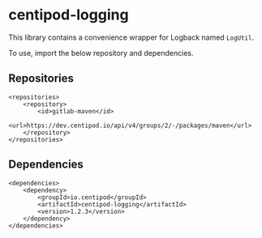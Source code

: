 # centipod-logging

This library contains a convenience wrapper for Logback named `LogUtil`.

To use, import the below repository and dependencies.

## Repositories

```
<repositories>
    <repository>
        <id>gitlab-maven</id>
        <url>https://dev.centipod.io/api/v4/groups/2/-/packages/maven</url>
    </repository>
</repositories>
```

## Dependencies

```
<dependencies>
    <dependency>
        <groupId>io.centipod</groupId>
        <artifactId>centipod-logging</artifactId>
        <version>1.2.3</version>
    </dependency>
</dependencies>
```
